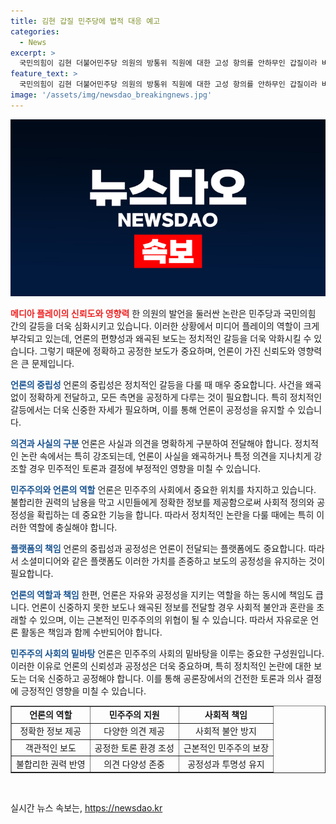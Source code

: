 ```yaml
---
title: 김현 갑질 민주당에 법적 대응 예고
categories:
  - News
excerpt: >
  국민의힘이 김현 더불어민주당 의원의 방통위 직원에 대한 고성 항의를 안하무인 갑질이라 비판하며 대국민 사과를 요구했다. 그에 대해 김 의원은 악의적인 논평이라며 법적 조치를 예고했다. 이에 최수진 수석대변인은 민주당의 독주로 오만함을 드러내며 국민에게 사과를 요구했다. 김 의원은 허위사실이라고 반박하며 법적 대응을 예고했다. 클릭을 유도하는 잘라내기된 기사 본문이기 위해서는, 상황의 전반적인 요지 및 갈등의 핵심을 나타내야 합니다.
feature_text: >
  국민의힘이 김현 더불어민주당 의원의 방통위 직원에 대한 고성 항의를 안하무인 갑질이라 비판하며 대국민 사과를 요구했다. 그에 대해 김 의원은 악의적인 논평이라며 법적 조치를 예고했다. 이에 최수진 수석대변인은 민주당의 독주로 오만함을 드러내며 국민에게 사과를 요구했다. 김 의원은 허위사실이라고 반박하며 법적 대응을 예고했다. 클릭을 유도하는 잘라내기된 기사 본문이기 위해서는, 상황의 전반적인 요지 및 갈등의 핵심을 나타내야 합니다.
image: '/assets/img/newsdao_breakingnews.jpg'
---
```


<p><img src="/assets/img/newsdao_breakingnews.jpg" alt="koreaapp 속보" /></p>

<p><b><span style="color: #ee2323;">메디아 플레이의 신뢰도와 영향력</span></b>
한 의원의 발언을 둘러싼 논란은 민주당과 국민의힘 간의 갈등을 더욱 심화시키고 있습니다. 이러한 상황에서 미디어 플레이의 역할이 크게 부각되고 있는데, 언론의 편향성과 왜곡된 보도는 정치적인 갈등을 더욱 악화시킬 수 있습니다. 그렇기 때문에 정확하고 공정한 보도가 중요하며, 언론이 가진 신뢰도와 영향력은 큰 문제입니다.</p>

<p><b><span style="color: #1a5490;">언론의 중립성</span></b>
언론의 중립성은 정치적인 갈등을 다룰 때 매우 중요합니다. 사건을 왜곡 없이 정확하게 전달하고, 모든 측면을 공정하게 다루는 것이 필요합니다. 특히 정치적인 갈등에서는 더욱 신중한 자세가 필요하며, 이를 통해 언론이 공정성을 유지할 수 있습니다.</p>

<p><b><span style="color: #1a5490;">의견과 사실의 구분</span></b>
언론은 사실과 의견을 명확하게 구분하여 전달해야 합니다. 정치적인 논란 속에서는 특히 강조되는데, 언론이 사실을 왜곡하거나 특정 의견을 지나치게 강조할 경우 민주적인 토론과 결정에 부정적인 영향을 미칠 수 있습니다.</p>

<p><b><span style="color: #1a5490;">민주주의와 언론의 역할</span></b>
언론은 민주주의 사회에서 중요한 위치를 차지하고 있습니다. 불합리한 권력의 남용을 막고 시민들에게 정확한 정보를 제공함으로써 사회적 정의와 공정성을 확립하는 데 중요한 기능을 합니다. 따라서 정치적인 논란을 다룰 때에는 특히 이러한 역할에 충실해야 합니다.</p>

<p><b><span style="color: #1a5490;">플랫폼의 책임</span></b>
언론의 중립성과 공정성은 언론이 전달되는 플랫폼에도 중요합니다. 따라서 소셜미디어와 같은 플랫폼도 이러한 가치를 존중하고 보도의 공정성을 유지하는 것이 필요합니다.</p>

<p><b><span style="color: #1a5490;">언론의 역할과 책임</span></b>
한편, 언론은 자유와 공정성을 지키는 역할을 하는 동시에 책임도 큽니다. 언론이 신중하지 못한 보도나 왜곡된 정보를 전달할 경우 사회적 불안과 혼란을 초래할 수 있으며, 이는 근본적인 민주주의의 위협이 될 수 있습니다. 따라서 자유로운 언론 활동은 책임과 함께 수반되어야 합니다.</p>

<p><b><span style="color: #1a5490;">민주주의 사회의 밑바탕</span></b>
언론은 민주주의 사회의 밑바탕을 이루는 중요한 구성원입니다. 이러한 이유로 언론의 신뢰성과 공정성은 더욱 중요하며, 특히 정치적인 논란에 대한 보도는 더욱 신중하고 공정해야 합니다. 이를 통해 공론장에서의 건전한 토론과 의사 결정에 긍정적인 영향을 미칠 수 있습니다.</p>

<table style="width: 100%;" border="1">
<tbody>
<tr>
<td style="text-align: center; height: 17px;"><b>언론의 역할</b></td>
<td style="text-align: center; height: 17px;"><b>민주주의 지원</b></td>
<td style="text-align: center; height: 17px;"><b>사회적 책임</b></td>
</tr>
<tr>
<td style="text-align: center; height: 17px;">정확한 정보 제공</td>
<td style="text-align: center; height: 17px;">다양한 의견 제공</td>
<td style="text-align: center; height: 17px;">사회적 불안 방지</td>
</tr>
<tr>
<td style="text-align: center; height: 17px;">객관적인 보도</td>
<td style="text-align: center; height: 17px;">공정한 토론 환경 조성</td>
<td style="text-align: center; height: 17px;">근본적인 민주주의 보장</td>
</tr>
<tr>
<td style="text-align: center; height: 17px;">불합리한 권력 반영</td>
<td style="text-align: center; height: 17px;">의견 다양성 존중</td>
<td style="text-align: center; height: 17px;">공정성과 투명성 유지</td>
</tr>
</tbody>
</table>

<p data-ke-size="size16">&nbsp;</p>
실시간 뉴스 속보는, <a href="https://newsdao.kr" rel="dofollow">https://newsdao.kr</a>


